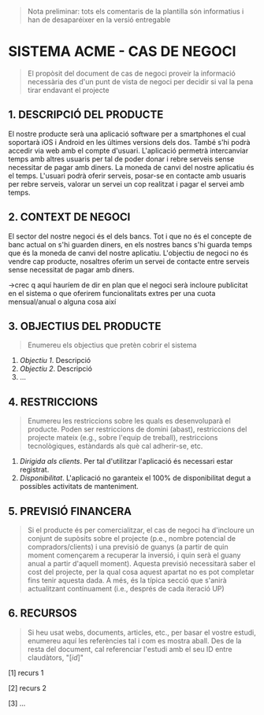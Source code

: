 ﻿> Nota preliminar: tots els comentaris de la plantilla són informatius i han de desaparéixer en la versió entregable

# SISTEMA ACME - CAS DE NEGOCI #

> El propòsit del document de cas de negoci proveir la informació necessària des d'un punt de vista de negoci per decidir si val la pena tirar endavant el projecte


## 1. DESCRIPCIÓ DEL PRODUCTE ##

El nostre producte serà una aplicació software per a smartphones el cual soportarà iOS i Android en les últimes versions dels dos. També s'hi podrà accedir via web amb el compte d'usuari.
L'aplicació permetrà intercanviar temps amb altres usuaris per tal de poder donar i rebre serveis sense necessitar de pagar amb diners. La moneda de canvi del nostre aplicatiu és el temps.
L'usuari podrà oferir serveis, posar-se en contacte amb usuaris per rebre serveis, valorar un servei un cop realitzat i pagar el servei amb temps.

## 2. CONTEXT DE NEGOCI ##

El sector del nostre negoci és el dels bancs. Tot i que no és el concepte de banc actual on s'hi guarden diners, en els nostres bancs s'hi guarda temps que és la moneda de canvi del nostre aplicatiu.
L'objectiu de negoci no és vendre cap producte, nosaltres oferim un servei de contacte entre serveis sense necessitat de pagar amb diners.

→crec q aquí hauríem de dir en plan que el negoci serà incloure publicitat en el sistema o que oferirem funcionalitats extres per una cuota mensual/anual o alguna cosa així

## 3. OBJECTIUS DEL PRODUCTE ##

> Enumereu els objectius que pretèn cobrir el sistema

1. *Objectiu 1*. Descripció
2. *Objectiu 2*. Descripció 
3. ...

## 4. RESTRICCIONS ##

> Enumereu les restriccions sobre les quals es desenvoluparà el producte. Poden ser restriccions de domini (abast), restriccions del projecte mateix (e.g., sobre l'equip de treball), restriccions tecnològiques, estàndards als què cal adherir-se, etc.

1. *Dirigida als clients*. Per tal d'utilitzar l'aplicació és necessari estar registrat.  
2. *Disponibilitat*. L'aplicació no garanteix el 100% de disponibilitat degut a possibles activitats de manteniment.

## 5. PREVISIÓ FINANCERA ##

> Si el producte és per comercialitzar, el cas de negoci ha d'incloure un conjunt de supòsits sobre el projecte (p.e., nombre potencial de compradors/clients) i una previsió de guanys (a partir de quin moment començarem a recuperar la inversió, i quin serà el guany anual a partir d'aquell moment). Aquesta previsió necessitarà saber el cost del projecte, per la qual cosa aquest apartat no es pot completar fins tenir aquesta dada. A més, és la típica secció que s'anirà actualitzant contínuament (i.e., després de cada iteració UP)

## 6. RECURSOS ##

> Si heu usat webs, documents, articles, etc., per basar el vostre estudi, enumereu aquí les referències tal i com es mostra aball. Des de la resta del document, cal referenciar l'estudi amb el seu ID entre claudàtors, "[*id*]"

[1] recurs 1

[2] recurs 2

[3] ...
